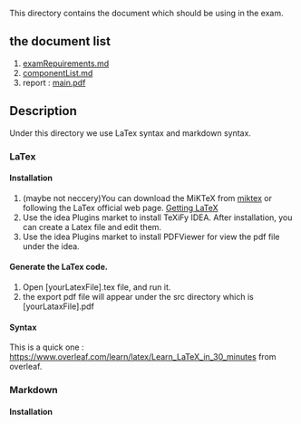 This directory contains the document which should be using in the exam.

## the document list

1. [examRepuirements.md](src%2FexamRepuirements.md)
2. [componentList.md](src%2FcomponentList.md)
3. report : [main.pdf](out%2Fmain.pdf)


## Description

Under this directory we use LaTex syntax and markdown syntax. 

### LaTex

#### Installation
1. (maybe not neccery)You can download the MiKTeX from [miktex](miktex.org) or following the LaTex official web page. [Getting LaTeX](latex-project.org/get/)
2. Use the idea Plugins market to install TeXiFy IDEA. After installation, you can create a Latex file and edit them.
3. Use the idea Plugins market to install PDFViewer for view the pdf file under the idea. 

#### Generate the LaTex code.
1. Open [yourLatexFile].tex file, and run it. 
2. the export pdf file will appear under the src directory which is [yourLataxFile].pdf

#### Syntax
This is a quick one : https://www.overleaf.com/learn/latex/Learn_LaTeX_in_30_minutes
from overleaf.

### Markdown

#### Installation